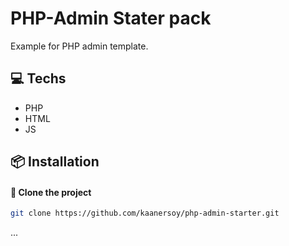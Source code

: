 # PHP-Admin Stater pack

Example for PHP admin template.

## 💻 Techs

- PHP
- HTML
- JS

## 📦 Installation

#### 📰 Clone the project

```bash
git clone https://github.com/kaanersoy/php-admin-starter.git
```

...
